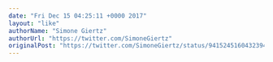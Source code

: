 ```yaml
---
date: "Fri Dec 15 04:25:11 +0000 2017"
layout: "like"
authorName: "Simone Giertz"
authorUrl: "https://twitter.com/SimoneGiertz"
originalPost: "https://twitter.com/SimoneGiertz/status/941524516043239424"
---
```

